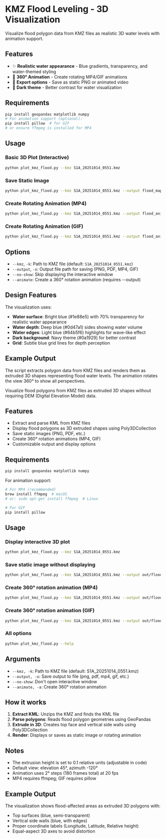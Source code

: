 # KMZ Flood Leveling - 3D Visualization

Visualize flood polygon data from KMZ files as realistic 3D water levels with animation support.

## Features

- ✨ **Realistic water appearance** - Blue gradients, transparency, and water-themed styling
- 🔄 **360° Animation** - Create rotating MP4/GIF animations
- 💾 **Export options** - Save as static PNG or animated video
- 🎨 **Dark theme** - Better contrast for water visualization

## Requirements

```bash
pip install geopandas matplotlib numpy
# For animation support (optional):
pip install pillow  # for GIF
# or ensure ffmpeg is installed for MP4
```

## Usage

### Basic 3D Plot (Interactive)
```bash
python plot_kmz_flood.py --kmz S1A_20251014_0551.kmz
```

### Save Static Image
```bash
python plot_kmz_flood.py --kmz S1A_20251014_0551.kmz --output flood_map.png --no-show
```

### Create Rotating Animation (MP4)
```bash
python plot_kmz_flood.py --kmz S1A_20251014_0551.kmz --output flood_animation.mp4 --animate --no-show
```

### Create Rotating Animation (GIF)
```bash
python plot_kmz_flood.py --kmz S1A_20251014_0551.kmz --output flood_animation.gif --animate --no-show
```

## Options

- `--kmz`, `-k`: Path to KMZ file (default: `S1A_20251014_0551.kmz`)
- `--output`, `-o`: Output file path for saving (PNG, PDF, MP4, GIF)
- `--no-show`: Skip displaying the interactive window
- `--animate`: Create a 360° rotation animation (requires --output)

## Design Features

The visualization uses:
- **Water surface**: Bright blue (#1e88e5) with 70% transparency for realistic water appearance
- **Water depth**: Deep blue (#0d47a1) sides showing water volume
- **Water edges**: Light blue (#64b5f6) highlights for wave-like effect
- **Dark background**: Navy theme (#0a1929) for better contrast
- **Grid**: Subtle blue grid lines for depth perception

## Example Output

The script extracts polygon data from KMZ files and renders them as extruded 3D shapes representing flood water levels. The animation rotates the view 360° to show all perspectives.

Visualize flood polygons from KMZ files as extruded 3D shapes without requiring DEM (Digital Elevation Model) data.

## Features

- Extract and parse KML from KMZ files
- Display flood polygons as 3D extruded shapes using Poly3DCollection
- Save static images (PNG, PDF, etc.)
- Create 360° rotation animations (MP4, GIF)
- Customizable output and display options

## Requirements

```bash
pip install geopandas matplotlib numpy
```

For animation support:
```bash
# For MP4 (recommended)
brew install ffmpeg  # macOS
# or: sudo apt-get install ffmpeg  # Linux

# For GIF
pip install pillow
```

## Usage

### Display interactive 3D plot
```bash
python plot_kmz_flood.py --kmz S1A_20251014_0551.kmz
```

### Save static image without displaying
```bash
python plot_kmz_flood.py --kmz S1A_20251014_0551.kmz --output out/flood_3d.png --no-show
```

### Create 360° rotation animation (MP4)
```bash
python plot_kmz_flood.py --kmz S1A_20251014_0551.kmz --output out/flood_rotate.mp4 --animate --no-show
```

### Create 360° rotation animation (GIF)
```bash
python plot_kmz_flood.py --kmz S1A_20251014_0551.kmz --output out/flood_rotate.gif --animate --no-show
```

### All options
```bash
python plot_kmz_flood.py --help
```

## Arguments

- `--kmz, -k`: Path to KMZ file (default: S1A_20251014_0551.kmz)
- `--output, -o`: Save output to file (png, pdf, mp4, gif, etc.)
- `--no-show`: Don't open interactive window
- `--animate, -a`: Create 360° rotation animation

## How it works

1. **Extract KML**: Unzips the KMZ and finds the KML file
2. **Parse polygons**: Reads flood polygon geometries using GeoPandas
3. **Extrude in 3D**: Creates top face and vertical side walls using Poly3DCollection
4. **Render**: Displays or saves as static image or rotating animation

## Notes

- The extrusion height is set to 0.1 relative units (adjustable in code)
- Default view: elevation 45°, azimuth -120°
- Animation uses 2° steps (180 frames total) at 20 fps
- MP4 requires ffmpeg; GIF requires pillow

## Example Output

The visualization shows flood-affected areas as extruded 3D polygons with:
- Top surfaces (blue, semi-transparent)
- Vertical side walls (blue, with edges)
- Proper coordinate labels (Longitude, Latitude, Relative height)
- Equal-aspect 3D axes to avoid distortion
